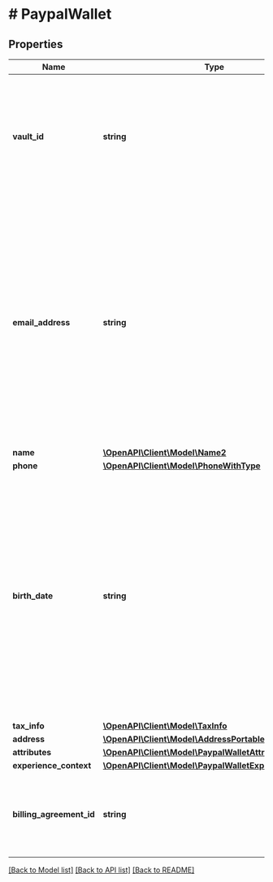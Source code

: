 # # PaypalWallet

## Properties

Name | Type | Description | Notes
------------ | ------------- | ------------- | -------------
**vault_id** | **string** | The PayPal-generated ID for the vaulted payment source. This ID should be stored on the merchant&#39;s server so the saved payment source can be used for future transactions. | [optional]
**email_address** | **string** | The internationalized email address.&lt;blockquote&gt;&lt;strong&gt;Note:&lt;/strong&gt; Up to 64 characters are allowed before and 255 characters are allowed after the &lt;code&gt;@&lt;/code&gt; sign. However, the generally accepted maximum length for an email address is 254 characters. The pattern verifies that an unquoted &lt;code&gt;@&lt;/code&gt; sign exists.&lt;/blockquote&gt; | [optional]
**name** | [**\OpenAPI\Client\Model\Name2**](Name2.md) |  | [optional]
**phone** | [**\OpenAPI\Client\Model\PhoneWithType**](PhoneWithType.md) |  | [optional]
**birth_date** | **string** | The stand-alone date, in [Internet date and time format](https://tools.ietf.org/html/rfc3339#section-5.6). To represent special legal values, such as a date of birth, you should use dates with no associated time or time-zone data. Whenever possible, use the standard &#x60;date_time&#x60; type. This regular expression does not validate all dates. For example, February 31 is valid and nothing is known about leap years. | [optional]
**tax_info** | [**\OpenAPI\Client\Model\TaxInfo**](TaxInfo.md) |  | [optional]
**address** | [**\OpenAPI\Client\Model\AddressPortable2**](AddressPortable2.md) |  | [optional]
**attributes** | [**\OpenAPI\Client\Model\PaypalWalletAttributes**](PaypalWalletAttributes.md) |  | [optional]
**experience_context** | [**\OpenAPI\Client\Model\PaypalWalletExperienceContext**](PaypalWalletExperienceContext.md) |  | [optional]
**billing_agreement_id** | **string** | The PayPal billing agreement ID. References an approved recurring payment for goods or services. | [optional]

[[Back to Model list]](../../README.md#models) [[Back to API list]](../../README.md#endpoints) [[Back to README]](../../README.md)
